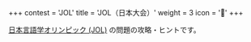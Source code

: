 +++
contest = 'JOL'
title = 'JOL（日本大会）'
weight = 3
icon = '🗾'
+++

[日本言語学オリンピック (JOL)](https://iolingjapan.org/) の問題の攻略・ヒントです。